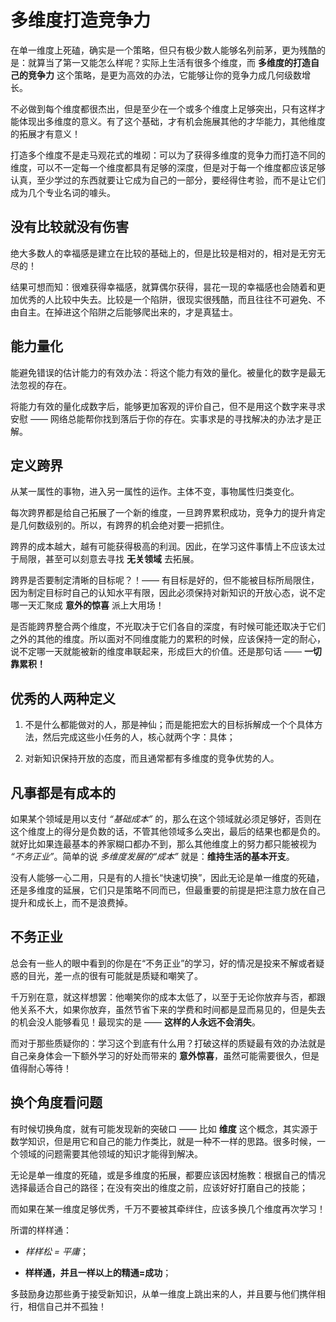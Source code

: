 # 多维度打造竞争力
在单一维度上死磕，确实是一个策略，但只有极少数人能够名列前茅，更为残酷的是：就算当了第一又能怎么样呢？实际上生活有很多个维度，而 **多维度的打造自己的竞争力** 这个策略，是更为高效的办法，它能够让你的竞争力成几何级数增长。

不必做到每个维度都很杰出，但是至少在一个或多个维度上足够突出，只有这样才能体现出多维度的意义。有了这个基础，才有机会施展其他的才华能力，其他维度的拓展才有意义！

打造多个维度不是走马观花式的堆砌：可以为了获得多维度的竞争力而打造不同的维度，可以不一定每一个维度都具有足够的深度，但是对于每一个维度都应该足够认真，至少学过的东西就要让它成为自己的一部分，要经得住考验，而不是让它们成为几个专业名词的噱头。

## 没有比较就没有伤害
绝大多数人的幸福感是建立在比较的基础上的，但是比较是相对的，相对是无穷无尽的！

结果可想而知：很难获得幸福感，就算偶尔获得，昙花一现的幸福感也会随着和更加优秀的人比较中失去。比较是一个陷阱，很现实很残酷，而且往往不可避免、不由自主。在掉进这个陷阱之后能够爬出来的，才是真猛士。

## 能力量化
能避免错误的估计能力的有效办法：将这个能力有效的量化。被量化的数字是最无法忽视的存在。

将能力有效的量化成数字后，能够更加客观的评价自己，但不是用这个数字来寻求安慰 —— 网络总能帮你找到落后于你的存在。实事求是的寻找解决的办法才是正解。

## 定义跨界
从某一属性的事物，进入另一属性的运作。主体不变，事物属性归类变化。

每次跨界都是给自己拓展了一个新的维度，一旦跨界累积成功，竞争力的提升肯定是几何数级别的。所以，有跨界的机会绝对要一把抓住。

跨界的成本越大，越有可能获得极高的利润。因此，在学习这件事情上不应该太过于局限，甚至可以刻意去寻找 **无关领域** 去拓展。

跨界是否要制定清晰的目标呢？！—— 有目标是好的，但不能被目标所局限住，因为制定目标时自己的认知水平有限，因此必须保持对新知识的开放心态，说不定哪一天汇聚成 **意外的惊喜** 派上大用场！

是否能跨界整合两个维度，不光取决于它们各自的深度，有时候可能还取决于它们之外的其他的维度。所以面对不同维度能力的累积的时候，应该保持一定的耐心，说不定哪一天就能被新的维度串联起来，形成巨大的价值。还是那句话 —— **一切靠累积！**

## 优秀的人两种定义
1. 不是什么都能做对的人，那是神仙；而是能把宏大的目标拆解成一个个具体方法，然后完成这些小任务的人，核心就两个字：具体；

2. 对新知识保持开放的态度，而且通常都有多维度的竞争优势的人。


## 凡事都是有成本的
如果某个领域是用以支付 *“基础成本”* 的，那么在这个领域就必须足够好，否则在这个维度上的得分是负数的话，不管其他领域多么突出，最后的结果也都是负的。就好比如果连最基本的养家糊口都办不到，那么其他维度上的努力都只能被视为 *“不务正业”*。简单的说 *多维度发展的“成本”* 就是：**维持生活的基本开支**。

没有人能够一心二用，只是有的人擅长“快速切换”，因此无论是单一维度的死磕，还是多维度的延展，它们只是策略不同而已，但最重要的前提是把注意力放在自己提升和成长上，而不是浪费掉。

## 不务正业
总会有一些人的眼中看到的你是在“不务正业”的学习，好的情况是投来不解或者疑惑的目光，差一点的很有可能就是质疑和嘲笑了。

千万别在意，就这样想罢：他嘲笑你的成本太低了，以至于无论你放弃与否，都跟他关系不大，如果你放弃，虽然节省下来的学费和时间都是显而易见的，但是失去的机会没人能够看见！最现实的是 —— **这样的人永远不会消失**。

而对于那些质疑你的：学习这个到底有什么用？打破这样的质疑最有效的办法就是自己亲身体会一下额外学习的好处而带来的 **意外惊喜**，虽然可能需要很久，但是值得耐心等待！

## 换个角度看问题
有时候切换角度，就有可能发现新的突破口 —— 比如 **维度** 这个概念，其实源于数学知识，但是用它和自己的能力作类比，就是一种不一样的思路。很多时候，一个领域的问题需要其他领域的知识才能得到解决。

无论是单一维度的死磕，或是多维度的拓展，都要应该因材施教：根据自己的情况选择最适合自己的路径；在没有突出的维度之前，应该好好打磨自己的技能；

而如果在某一维度足够优秀，千万不要被其牵绊住，应该多换几个维度再次学习！

所谓的样样通：
- *样样松 = 平庸*；

- **样样通，并且一样以上的精通=成功**；

多鼓励身边那些勇于接受新知识，从单一维度上跳出来的人，并且要与他们携伴相行，相信自己并不孤独！